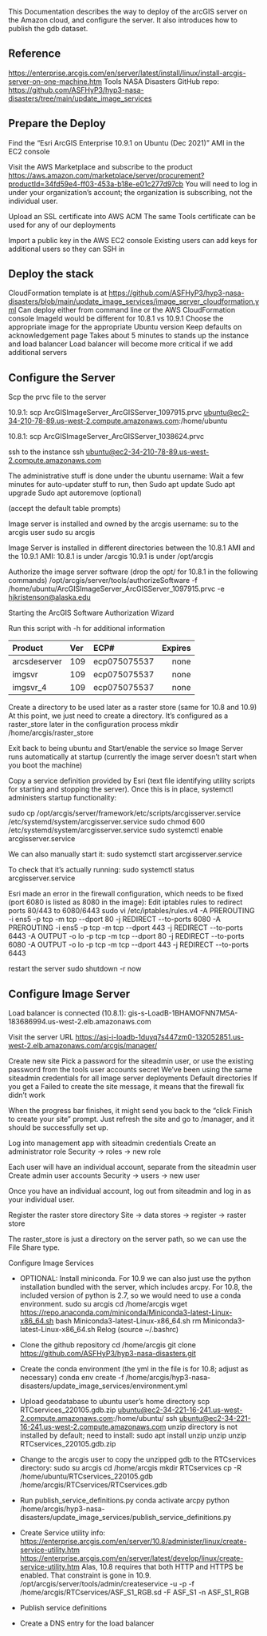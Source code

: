 This Documentation describes the way to deploy of the arcGIS server on the Amazon cloud, and configure the server.
It also introduces how to publish the gdb dataset. 


## Reference 
https://enterprise.arcgis.com/en/server/latest/install/linux/install-arcgis-server-on-one-machine.htm
Tools NASA Disasters GitHub repo:
https://github.com/ASFHyP3/hyp3-nasa-disasters/tree/main/update_image_services

## Prepare the Deploy

Find the “Esri ArcGIS Enterprise 10.9.1 on Ubuntu (Dec 2021)” AMI in the EC2 console

Visit the AWS Marketplace and subscribe to the product
https://aws.amazon.com/marketplace/server/procurement?productId=34fd59e4-ff03-453a-b18e-e01c277d97cb
You will need to log in under your organization’s account; the organization is subscribing, not the individual user.

Upload an SSL certificate into AWS ACM
The same Tools certificate can be used for any of our deployments

Import a public key in the AWS EC2 console
Existing users can add keys for additional users so they can SSH in

## Deploy the stack

CloudFormation template is at https://github.com/ASFHyP3/hyp3-nasa-disasters/blob/main/update_image_services/image_server_cloudformation.yml
Can deploy either from command line or the AWS CloudFormation console
ImageId would be different for 10.8.1 vs 10.9.1
Choose the appropriate image for the appropriate Ubuntu version
Keep defaults on acknowledgement page
Takes about 5 minutes to stands up the instance and load balancer
Load balancer will become more critical if we add additional servers


## Configure the Server

Scp the prvc file to the server

10.9.1:
scp ArcGISImageServer_ArcGISServer_1097915.prvc ubuntu@ec2-34-210-78-89.us-west-2.compute.amazonaws.com:/home/ubuntu

10.8.1:
scp ArcGISImageServer_ArcGISServer_1038624.prvc

ssh to the instance
ssh ubuntu@ec2-34-210-78-89.us-west-2.compute.amazonaws.com

The administrative stuff is done under the ubuntu username:
Wait a few minutes for auto-updater stuff to run, then
Sudo apt update
Sudo apt upgrade
Sudo apt autoremove (optional)

(accept the default table prompts)

Image server is installed and owned by the arcgis username:
su to the arcgis user
sudo su arcgis

Image Server is installed in different directories between the 10.8.1 AMI and the 10.9.1 AMI:
10.8.1 is under /arcgis
10.9.1 is under /opt/arcgis

Authorize the image server software (drop the opt/ for 10.8.1 in the following commands)
/opt/arcgis/server/tools/authorizeSoftware -f /home/ubuntu/ArcGISImageServer_ArcGISServer_1097915.prvc -e hjkristenson@alaska.edu

Starting the ArcGIS Software Authorization Wizard

Run this script with -h for additional information

|Product    |Ver            |ECP#          |Expires | 
|:----------|:--------------|:-------------|-------:|
|arcsdeserver|     109      |  ecp075075537|   none |   
|imgsvr      |     109      |  ecp075075537|   none |   
|imgsvr_4    |     109      |  ecp075075537|   none |   

Create a directory to be used later as a raster store (same for 10.8 and 10.9)
At this point, we just need to create a directory. It’s configured as a raster_store later in the configuration process
mkdir /home/arcgis/raster_store

Exit back to being ubuntu and Start/enable the service so Image Server runs automatically at startup (currently the image server doesn’t start when you boot the machine)

Copy a service definition provided by Esri (text file identifying utility scripts for starting and stopping the server). Once this is in place, systemctl administers startup functionality:

sudo cp /opt/arcgis/server/framework/etc/scripts/arcgisserver.service /etc/systemd/system/arcgisserver.service
sudo chmod 600 /etc/systemd/system/arcgisserver.service
sudo systemctl enable arcgisserver.service

We can also manually start it:
sudo systemctl start arcgisserver.service

To check that it’s actually running:
sudo systemctl status arcgisserver.service

Esri made an error in the firewall configuration, which needs to be fixed (port 6080 is listed as 8080 in the image):
Edit iptables rules to redirect ports 80/443 to 6080/6443
sudo vi /etc/iptables/rules.v4
-A PREROUTING -i ens5 -p tcp -m tcp --dport 80 -j REDIRECT --to-ports 6080
-A PREROUTING -i ens5 -p tcp -m tcp --dport 443 -j REDIRECT --to-ports 6443
-A OUTPUT -o lo -p tcp -m tcp --dport 80 -j REDIRECT --to-ports 6080
-A OUTPUT -o lo -p tcp -m tcp --dport 443 -j REDIRECT --to-ports 6443

restart the server 
sudo shutdown -r now

## Configure Image Server

Load balancer is connected (10.8.1): gis-s-LoadB-1BHAMOFNN7M5A-183686994.us-west-2.elb.amazonaws.com

Visit the server URL
https://asj-i-loadb-1duyq7s447zm0-132052851.us-west-2.elb.amazonaws.com/arcgis/manager/

Create new site
Pick a password for the siteadmin user, or use the existing password from the tools user
accounts secret
We’ve been using the same siteadmin credentials for all image server deployments
Default directories
If you get a Failed to create the site message, it means that the firewall fix didn’t work

When the progress bar finishes, it might send you back to the “click Finish to create your site” prompt. Just refresh the site and go to /manager, and it should be successfully set up.

Log into management app with siteadmin credentials
Create an administrator role
Security -> roles -> new role


Each user will have an individual account, separate from the siteadmin user
Create admin user accounts
Security -> users -> new user

Once you have an individual account, log out from siteadmin and log in as your individual user.

Register the raster store directory
Site -> data stores -> register -> raster store

The raster_store is just a directory on the server path, so we can use the File Share type.

Configure Image Services

* OPTIONAL: Install miniconda.
For 10.9 we can also just use the python installation bundled with the server, which includes arcpy. For 10.8, the included version of python is 2.7, so we would need to use a conda environment.
sudo su arcgis
cd /home/arcgis
wget https://repo.anaconda.com/miniconda/Miniconda3-latest-Linux-x86_64.sh
bash Miniconda3-latest-Linux-x86_64.sh
rm Miniconda3-latest-Linux-x86_64.sh
Relog (source ~/.bashrc)

* Clone the github repository
cd /home/arcgis
git clone https://github.com/ASFHyP3/hyp3-nasa-disasters.git

* Create the conda environment (the yml in the file is for 10.8; adjust as necessary)
conda env create -f /home/arcgis/hyp3-nasa-disasters/update_image_services/environment.yml

* Upload geodatabase to ubuntu user’s home directory
scp RTCservices_220105.gdb.zip ubuntu@ec2-34-221-16-241.us-west-2.compute.amazonaws.com:/home/ubuntu/
ssh ubuntu@ec2-34-221-16-241.us-west-2.compute.amazonaws.com
unzip directory is not installed by default; need to install:
sudo apt install unzip
unzip unzip RTCservices_220105.gdb.zip

* Change to the arcgis user to copy the unzipped gdb to the RTCservices directory:
sudo su arcgis
cd /home/arcgis
mkdir RTCservices
cp -R /home/ubuntu/RTCservices_220105.gdb /home/arcgis/RTCservices/RTCservices.gdb

* Run publish_service_definitions.py
conda activate arcpy
python /home/arcgis/hyp3-nasa-disasters/update_image_services/publish_service_definitions.py

* Create Service utility info: 
https://enterprise.arcgis.com/en/server/10.8/administer/linux/create-service-utility.htm
https://enterprise.arcgis.com/en/server/latest/develop/linux/create-service-utility.htm
Alas, 10.8 requires that both HTTP and HTTPS be enabled. That constraint is gone in 10.9.
/opt/arcgis/server/tools/admin/createservice -u <username> -p <password> -f /home/arcgis/RTCservices/ASF_S1_RGB.sd -F ASF_S1 -n ASF_S1_RGB

* Publish service definitions


* Create a DNS entry for the load balancer


